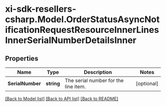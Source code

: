 # xi-sdk-resellers-csharp.Model.OrderStatusAsyncNotificationRequestResourceInnerLinesInnerSerialNumberDetailsInner

## Properties

Name | Type | Description | Notes
------------ | ------------- | ------------- | -------------
**SerialNumber** | **string** | The serial number for the line item.                   | [optional] 

[[Back to Model list]](../README.md#documentation-for-models) [[Back to API list]](../README.md#documentation-for-api-endpoints) [[Back to README]](../README.md)

